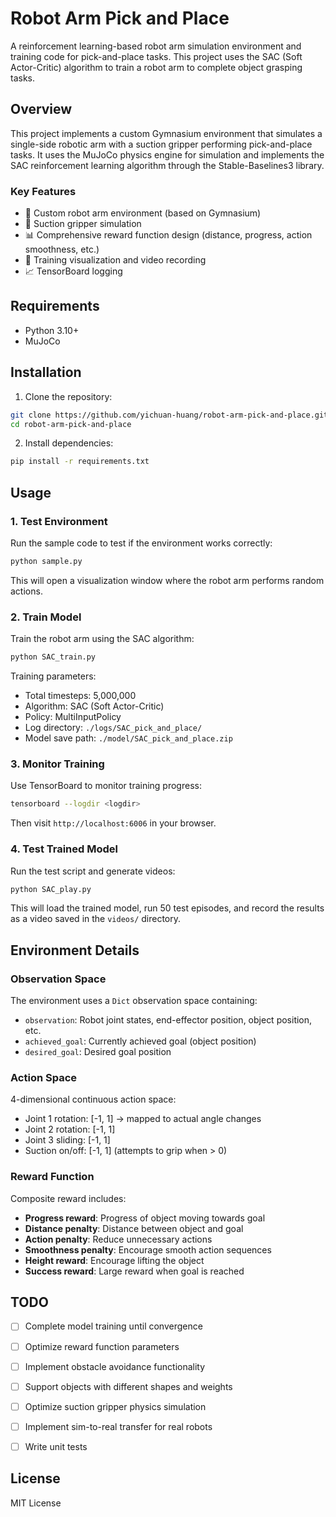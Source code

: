 # Robot Arm Pick and Place

A reinforcement learning-based robot arm simulation environment and training code for pick-and-place tasks. This project uses the SAC (Soft Actor-Critic) algorithm to train a robot arm to complete object grasping tasks.

## Overview

This project implements a custom Gymnasium environment that simulates a single-side robotic arm with a suction gripper performing pick-and-place tasks. It uses the MuJoCo physics engine for simulation and implements the SAC reinforcement learning algorithm through the Stable-Baselines3 library.

### Key Features

- 🤖 Custom robot arm environment (based on Gymnasium)
- 🎯 Suction gripper simulation
- 📊 Comprehensive reward function design (distance, progress, action smoothness, etc.)
- 🎥 Training visualization and video recording
- 📈 TensorBoard logging

## Requirements

- Python 3.10+
- MuJoCo

## Installation

1. Clone the repository:
```bash
git clone https://github.com/yichuan-huang/robot-arm-pick-and-place.git
cd robot-arm-pick-and-place
```

2. Install dependencies:
```bash
pip install -r requirements.txt
```

## Usage

### 1. Test Environment

Run the sample code to test if the environment works correctly:

```bash
python sample.py
```

This will open a visualization window where the robot arm performs random actions.

### 2. Train Model

Train the robot arm using the SAC algorithm:

```bash
python SAC_train.py
```

Training parameters:
- Total timesteps: 5,000,000
- Algorithm: SAC (Soft Actor-Critic)
- Policy: MultiInputPolicy
- Log directory: `./logs/SAC_pick_and_place/`
- Model save path: `./model/SAC_pick_and_place.zip`

### 3. Monitor Training

Use TensorBoard to monitor training progress:

```bash
tensorboard --logdir <logdir>
```

Then visit `http://localhost:6006` in your browser.

### 4. Test Trained Model

Run the test script and generate videos:

```bash
python SAC_play.py
```

This will load the trained model, run 50 test episodes, and record the results as a video saved in the `videos/` directory.

## Environment Details

### Observation Space

The environment uses a `Dict` observation space containing:
- `observation`: Robot joint states, end-effector position, object position, etc.
- `achieved_goal`: Currently achieved goal (object position)
- `desired_goal`: Desired goal position

### Action Space

4-dimensional continuous action space:
- Joint 1 rotation: [-1, 1] → mapped to actual angle changes
- Joint 2 rotation: [-1, 1]
- Joint 3 sliding: [-1, 1]
- Suction on/off: [-1, 1] (attempts to grip when > 0)

### Reward Function

Composite reward includes:
- **Progress reward**: Progress of object moving towards goal
- **Distance penalty**: Distance between object and goal
- **Action penalty**: Reduce unnecessary actions
- **Smoothness penalty**: Encourage smooth action sequences
- **Height reward**: Encourage lifting the object
- **Success reward**: Large reward when goal is reached

## TODO

- [ ] Complete model training until convergence
- [ ] Optimize reward function parameters
- [ ] Implement obstacle avoidance functionality
- [ ] Support objects with different shapes and weights
- [ ] Optimize suction gripper physics simulation
- [ ] Implement sim-to-real transfer for real robots
- [ ] Write unit tests


## License

MIT License
